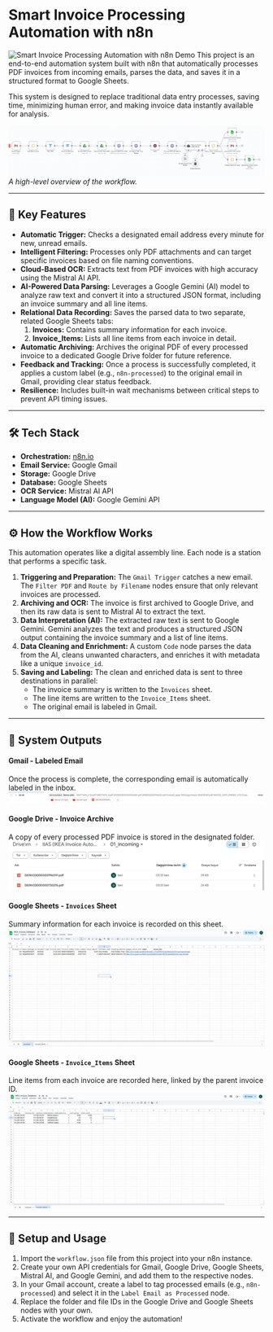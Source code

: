 # Smart Invoice Processing Automation with n8n
![Smart Invoice Processing Automation with n8n Demo](images/simsizvideo-ezgif.com-video-to-gif-converter.gif)
This project is an end-to-end automation system built with n8n that automatically processes PDF invoices from incoming emails, parses the data, and saves it in a structured format to Google Sheets.

This system is designed to replace traditional data entry processes, saving time, minimizing human error, and making invoice data instantly available for analysis.

![Workflow Overview](images/workflow-overview.jpg)
*A high-level overview of the workflow.*

---

## 🚀 Key Features

- **Automatic Trigger:** Checks a designated email address every minute for new, unread emails.
- **Intelligent Filtering:** Processes only PDF attachments and can target specific invoices based on file naming conventions.
- **Cloud-Based OCR:** Extracts text from PDF invoices with high accuracy using the Mistral AI API.
- **AI-Powered Data Parsing:** Leverages a Google Gemini (AI) model to analyze raw text and convert it into a structured JSON format, including an invoice summary and all line items.
- **Relational Data Recording:** Saves the parsed data to two separate, related Google Sheets tabs:
    1.  **Invoices:** Contains summary information for each invoice.
    2.  **Invoice_Items:** Lists all line items from each invoice in detail.
- **Automatic Archiving:** Archives the original PDF of every processed invoice to a dedicated Google Drive folder for future reference.
- **Feedback and Tracking:** Once a process is successfully completed, it applies a custom label (e.g., `n8n-processed`) to the original email in Gmail, providing clear status feedback.
- **Resilience:** Includes built-in wait mechanisms between critical steps to prevent API timing issues.

---

## 🛠️ Tech Stack

- **Orchestration:** [n8n.io](https://n8n.io/)
- **Email Service:** Google Gmail
- **Storage:** Google Drive
- **Database:** Google Sheets
- **OCR Service:** Mistral AI API
- **Language Model (AI):** Google Gemini API

---

## ⚙️ How the Workflow Works

This automation operates like a digital assembly line. Each node is a station that performs a specific task.

1.  **Triggering and Preparation:** The `Gmail Trigger` catches a new email. The `Filter PDF` and `Route by Filename` nodes ensure that only relevant invoices are processed.
2.  **Archiving and OCR:** The invoice is first archived to Google Drive, and then its raw data is sent to Mistral AI to extract the text.
3.  **Data Interpretation (AI):** The extracted raw text is sent to Google Gemini. Gemini analyzes the text and produces a structured JSON output containing the invoice summary and a list of line items.
4.  **Data Cleaning and Enrichment:** A custom `Code` node parses the data from the AI, cleans unwanted characters, and enriches it with metadata like a unique `invoice_id`.
5.  **Saving and Labeling:** The clean and enriched data is sent to three destinations in parallel:
    - The invoice summary is written to the `Invoices` sheet.
    - The line items are written to the `Invoice_Items` sheet.
    - The original email is labeled in Gmail.

---

## 📸 System Outputs

#### Gmail - Labeled Email
Once the process is complete, the corresponding email is automatically labeled in the inbox.
![Labeled Email](images/gmail-labeled-email.jpg)

#### Google Drive - Invoice Archive
A copy of every processed PDF invoice is stored in the designated folder.
![Drive Archive](images/google-drive-archive.jpg)

#### Google Sheets - `Invoices` Sheet
Summary information for each invoice is recorded on this sheet.
![Invoices Sheet](images/sheets-invoices.jpg)

#### Google Sheets - `Invoice_Items` Sheet
Line items from each invoice are recorded here, linked by the parent invoice ID.
![Invoice_Items Sheet](images/sheets-invoice-items.jpg)

---

## 🚀 Setup and Usage

1.  Import the `workflow.json` file from this project into your n8n instance.
2.  Create your own API credentials for Gmail, Google Drive, Google Sheets, Mistral AI, and Google Gemini, and add them to the respective nodes.
3.  In your Gmail account, create a label to tag processed emails (e.g., `n8n-processed`) and select it in the `Label Email as Processed` node.
4.  Replace the folder and file IDs in the Google Drive and Google Sheets nodes with your own.
5.  Activate the workflow and enjoy the automation!
